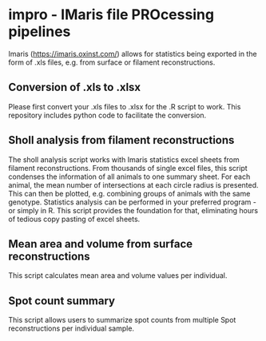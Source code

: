 # impro - IMaris file PROcessing pipelines
Imaris (https://imaris.oxinst.com/) allows for statistics being exported in the form of .xls files, e.g. from surface or filament reconstructions.

## Conversion of .xls to .xlsx
Please first convert your .xls files to .xlsx for the .R script to work. This repository includes python code to facilitate the conversion.

## Sholl analysis from filament reconstructions
The sholl analysis script works with Imaris statistics excel sheets from filament reconstructions. From thousands of single excel files, this script condenses the information of all animals to one summary sheet. For each animal, the mean number of intersections at each circle radius is presented. This can then be plotted, e.g. combining groups of animals with the same genotype. Statistics analysis can be performed in your preferred program - or simply in R. This script provides the foundation for that, eliminating hours of tedious copy pasting of excel sheets. 

## Mean area and volume from surface reconstructions
This script calculates mean area and volume values per individual.

## Spot count summary
This script allows users to summarize spot counts from multiple Spot reconstructions per individual sample.

